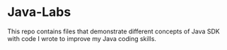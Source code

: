 # Java-Labs
This repo contains files that demonstrate different concepts of Java SDK with code I wrote to improve my Java coding skills. 
